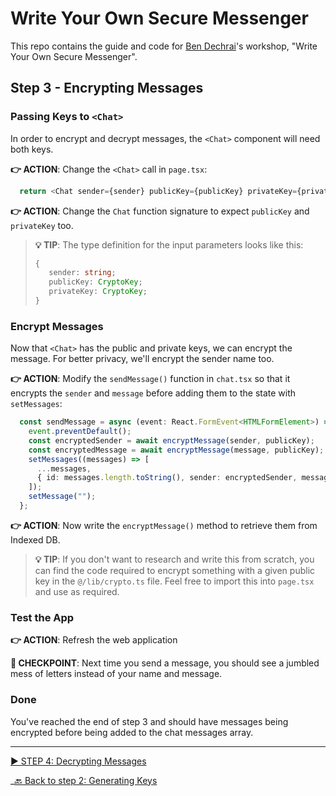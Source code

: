 # Write Your Own Secure Messenger

This repo contains the guide and code for [Ben Dechrai][ben-twitter]'s workshop, "Write Your Own Secure Messenger".

## Step 3 - Encrypting Messages

### Passing Keys to `<Chat>`

In order to encrypt and decrypt messages, the `<Chat>` component will need both keys.

**👉 ACTION**: Change the `<Chat>` call in `page.tsx`:

```ts
  return <Chat sender={sender} publicKey={publicKey} privateKey={privateKey} />;
```

**👉 ACTION**: Change the `Chat` function signature to expect `publicKey` and `privateKey` too.

> **💡 TIP**: The type definition for the input parameters looks like this:
> ```ts
> {
>    sender: string;
>    publicKey: CryptoKey;
>    privateKey: CryptoKey;
> }
> ```

### Encrypt Messages

Now that `<Chat>` has the public and private keys, we can encrypt the message. For better privacy, we'll encrypt the sender name too.

**👉 ACTION**: Modify the `sendMessage()` function in `chat.tsx` so that it encrypts the `sender` and `message` before adding them to the state with `setMessages`:

```ts
  const sendMessage = async (event: React.FormEvent<HTMLFormElement>) => {
    event.preventDefault();
    const encryptedSender = await encryptMessage(sender, publicKey);
    const encryptedMessage = await encryptMessage(message, publicKey);
    setMessages((messages) => [
      ...messages,
      { id: messages.length.toString(), sender: encryptedSender, message: encryptedMessage },
    ]);
    setMessage("");
  };
```

**👉 ACTION**: Now write the `encryptMessage()` method to retrieve them from Indexed DB.

> **💡 TIP**: If you don't want to research and write this from scratch, you can find the code required to encrypt something with a given public key in the `@/lib/crypto.ts` file. Feel free to import this into `page.tsx` and use as required.

### Test the App

**👉 ACTION**: Refresh the web application

**🧪 CHECKPOINT**: Next time you send a message, you should see a jumbled mess of letters instead of your name and message.

### Done

You've reached the end of step 3 and should have messages being encrypted before being added to the chat messages array.

---

[▶️ STEP 4: Decrypting Messages](./STEP-4-DECRYPTING-MESSAGES.md)

_[🔙 Back to step 2: Generating Keys](./STEP-2-GENERATING-KEYS)

[ben-twitter]: https://twitter.com/bendechrai
